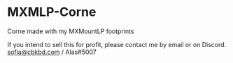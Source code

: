 # MXMLP-Corne
Corne made with my MXMountLP footprints


If you intend to sell this for profit, please contact me by email or on Discord.
sofia@cbkbd.com / Alas#5007
